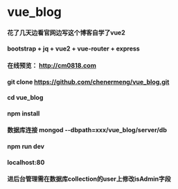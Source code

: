 # vue_blog
#### 花了几天边看官网边写这个博客自学了vue2
#### bootstrap + jq + vue2 + vue-router + express 
#### 在线预览： http://cm0818.com
#### git clone https://github.com/chenermeng/vue_blog.git
#### cd vue_blog
#### npm install
#### 数据库连接 mongod --dbpath=xxx/vue_blog/server/db
#### npm run dev
#### localhost:80
#### 进后台管理需在数据库collection的user上修改isAdmin字段

